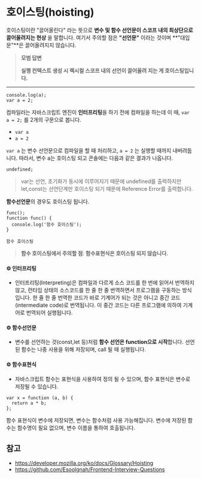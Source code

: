 # 호이스팅(hoisting)

호이스팅이란 "끌어올린다" 라는 뜻으로 **변수 및 함수 선언문이 스코프 내의 최상단으로 끌어올려지는 현상** 을 말합니다. 여기서 주의할 점은 **"선언문"** 이라는 것이며 **"대입문"**은 끌어올려지지 않습니다.

> **모범 답변**
>
> **실행 컨텍스트 생성 시 렉시컬 스코프 내의 선언이 끌어올려 지는 게 호이스팅입니다.**

---

```
console.log(a);
var a = 2;
```

컴파일러는 자바스크립트 엔진이 **인터프리팅**을 하기 전에 컴파일을 하는데 이 때, `var a = 2;` 를 2개의 구문으로 봅니다.

- `var a`
- `a = 2`

`var a` 는 변수 선언문으로 컴파일을 할 때 처리하고, `a = 2` 는 실행할 때까지 내버려둡니다. 따라서, 변수 a는 호이스팅 되고 콘솔에는 다음과 같은 결과가 나옵니다.

```
undefined;
```

> var는 선언, 초기화가 동시에 이루어지기 때문에 undefined를 출력하지만 let,const는 선언단계만 호이스팅 되기 때문에 Reference Error를 출력합니다.

**함수선언문**의 경우도 호이스팅 됩니다.

```
func();
function func() {
  console.log('함수 호이스팅');
}
```

```
함수 호이스팅
```

> **함수 호이스팅에서 주의할 점**: **함수표현식은 호이스팅 되지 않습니다.**

#### ⚙️ 인터프리팅

- 인터프리팅(Interpreting)은 컴파일과 다르게 소스 코드를 한 번에 읽어서 번역하지 않고, 런타임 상태의 소스코드를 한 줄 한 줄 번역하면서 프로그램을 구동하는 방식입니다. 한 줄 한 줄 번역한 코드가 바로 기계어가 되는 것은 아니고 중간 코드(intermediate code)로 번역됩니다. 이 중간 코드는 다른 프로그램에 의하여 기계어로 번역되어 실행됩니다.

#### ⚙️ 함수선언문

- 변수를 선언하는 것(const,let 등)처럼 **함수 선언은 function으로 시작**합니다. 선언 된 함수는 나중 사용을 위해 저장되며, call 될 때 실행됩니다.

#### ⚙️ 함수표현식

- 자바스크립트 함수는 표현식을 사용하여 정의 될 수 있으며, 함수 표현식은 변수로 저장될 수 있습니다.

```
var x = function (a, b) {
  return a * b;
};
```

함수 표현식이 변수에 저장되면, 변수는 함수처럼 사용 가능해집니다. 변수에 저장된 함수는 함수명이 필요 없으며, 변수 이름을 통하여 호출됩니다.

## 참고

- https://developer.mozilla.org/ko/docs/Glossary/Hoisting
- https://github.com/Esoolgnah/Frontend-Interview-Questions
